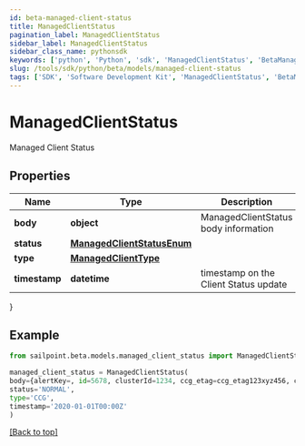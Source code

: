 ```yaml
---
id: beta-managed-client-status
title: ManagedClientStatus
pagination_label: ManagedClientStatus
sidebar_label: ManagedClientStatus
sidebar_class_name: pythonsdk
keywords: ['python', 'Python', 'sdk', 'ManagedClientStatus', 'BetaManagedClientStatus'] 
slug: /tools/sdk/python/beta/models/managed-client-status
tags: ['SDK', 'Software Development Kit', 'ManagedClientStatus', 'BetaManagedClientStatus']
---
```


# ManagedClientStatus

Managed Client Status

## Properties

Name | Type | Description | Notes
------------ | ------------- | ------------- | -------------
**body** | **object** | ManagedClientStatus body information | [required]
**status** | [**ManagedClientStatusEnum**](managed-client-status-enum) |  | [required]
**type** | [**ManagedClientType**](managed-client-type) |  | [required]
**timestamp** | **datetime** | timestamp on the Client Status update | [required]
}

## Example

```python
from sailpoint.beta.models.managed_client_status import ManagedClientStatus

managed_client_status = ManagedClientStatus(
body={alertKey=, id=5678, clusterId=1234, ccg_etag=ccg_etag123xyz456, ccg_pin=NONE, cookbook_etag=20210420125956-20210511144538, hostname=megapod-useast1-secret-hostname.sailpoint.com, internal_ip=127.0.0.1, lastSeen=1620843964604, sinceSeen=14708, sinceSeenMillis=14708, localDev=false, stacktrace=, state=null, status=NORMAL, uuid=null, product=idn, va_version=null, platform_version=2, os_version=2345.3.1, os_type=flatcar, hypervisor=unknown},
status='NORMAL',
type='CCG',
timestamp='2020-01-01T00:00Z'
)

```
[[Back to top]](#) 

